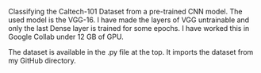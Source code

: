 Classifying the Caltech-101 Dataset from a pre-trained CNN model.
The used model is the VGG-16.
I have made the layers of VGG untrainable and only the last Dense layer is trained for some epochs.
I have worked this in Google Collab under 12 GB of GPU.

The dataset is available in the .py file at the top.
It imports the dataset from my GitHub directory.
